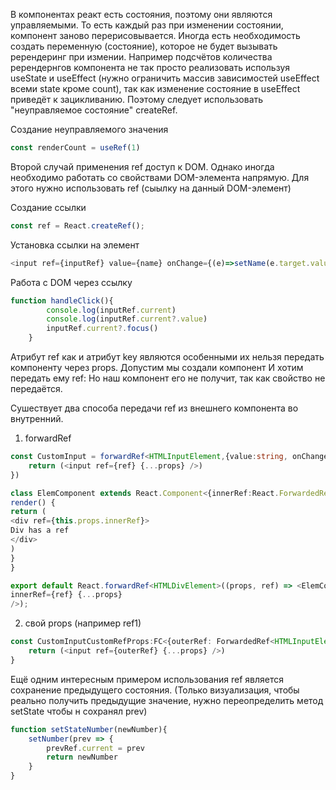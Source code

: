 В компонентах реакт есть состояния, поэтому они являются управляемыми. 
То есть каждый раз при изменении состоянии, компонент заново перерисовывается.
Иногда есть необходимость создать переменную (состояние), которое не будет вызывать ререндеринг при измении.
Например подсчётов количества ререндернгов компонента не так просто реализовать используя useState и useEffect (нужно ограничить массив зависимостей useEffect всеми state кроме count), так как изменение состояние в useEffect приведёт к зацикливанию.
Поэтому следует использовать "неуправляемое состояние" createRef.

Создание неуправляемого значения
``` typescript tsx
const renderCount = useRef(1)
```

Второй случай применения ref доступ к DOM.
Однако иногда необходимо работать со свойствами DOM-элемента напрямую. Для этого нужно использовать ref (сыылку на данный DOM-элемент)

Создание ссылки
``` typescript tsx
const ref = React.createRef();
```

Установка ссылки на элемент
``` typescript tsx
<input ref={inputRef} value={name} onChange={(e)=>setName(e.target.value)}/>
```

Работа с DOM через ссылку
``` typescript tsx
function handleClick(){
        console.log(inputRef.current)
        console.log(inputRef.current?.value)
        inputRef.current?.focus()
    }
```

Атрибут ref как и атрибут key являются особенными их нельзя передать компоненту через props.
Допустим мы создали компонент <CustomInput/>
И хотим передать ему ref: <CustomInput ref={inputRef}/>
Но наш компонент его не получит, так как свойство не передаётся.

Сушествует два способа передачи ref из внешнего компонента во внутренний.
1. forwardRef
``` typescript tsx
const CustomInput = forwardRef<HTMLInputElement,{value:string, onChange:(e:ChangeEvent<HTMLInputElement>)=>void}>((props, ref)=>{
    return (<input ref={ref} {...props} />)
})

class ElemComponent extends React.Component<{innerRef:React.ForwardedRef<HTMLDivElement>}> {
render() {
return (
<div ref={this.props.innerRef}>
Div has a ref
</div>
)
}
}

export default React.forwardRef<HTMLDivElement>((props, ref) => <ElemComponent
innerRef={ref} {...props}
/>);
```

2. свой props (например ref1)
``` typescript tsx
const CustomInputCustomRefProps:FC<{outerRef: ForwardedRef<HTMLInputElement>,value:string, onChange:(e:ChangeEvent<HTMLInputElement>)=>void}> = ({outerRef,...props})=>{
    return (<input ref={outerRef} {...props} />)
}
```


Ещё одним интересным примером использования ref является сохранение предыдущего состояния. (Только визуализация, чтобы реально получить предыдущие значение, нужно переопределить метод setState чтобы н сохранял prev)
``` typescript tsx
function setStateNumber(newNumber){
    setNumber(prev => {
        prevRef.current = prev
        return newNumber
    } 
}
```
